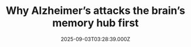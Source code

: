 ---
title: "Why Alzheimer’s attacks the brain’s memory hub first"
date: 2025-09-03T03:28:39.000Z
category: Health
externalLink: "https://www.sciencedaily.com/releases/2025/09/250902085136.htm"
image: ""
excerpt: "Virginia Tech researchers are investigating how overloaded mitochondria in the brain’s memory circuits may spark early Alzheimer’s damage. Their work focuses on calcium signaling and how it might trigger breakdowns in the entorhinal cortex.…"
---